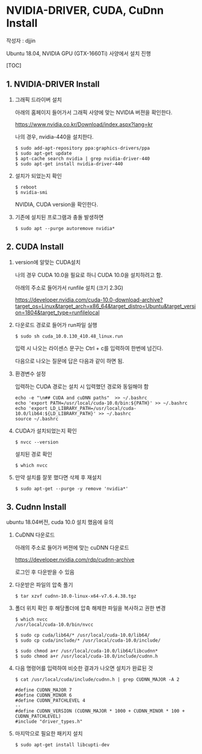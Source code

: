 # NVIDIA-DRIVER, CUDA, CuDnn Install

작성자 : djjin

Ubuntu 18.04, NVIDIA GPU (GTX-1660Ti) 사양에서 설치 진행 

[TOC]

## 1. NVIDIA-DRIVER Install

1. 그래픽 드라이버 설치

   아래의 홈페이지 들어가서 그래픽 사양에 맞는 NVIDIA 버젼을 확인한다.

   https://www.nvidia.co.kr/Download/index.aspx?lang=kr

   나의 경우, nvidia-440을 설치한다.

   ~~~
   $ sudo add-apt-repository ppa:graphics-drivers/ppa
   $ sudo apt-get update
   $ apt-cache search nvidia | grep nvidia-driver-440
   $ sudo apt-get install nvidia-driver-440
   ~~~

2. 설치가 되었는지 확인

   ~~~
   $ reboot
   $ nvidia-smi
   ~~~

   NVIDIA, CUDA version을 확인한다.

3.  기존에 설치된 프로그램과 충돌 발생하면

    ~~~
    $ sudo apt --purge autoremove nvidia*
    ~~~

    

## 2. CUDA Install

1. version에 알맞는 CUDA설치

   나의 경우 CUDA 10.0을 필요로 하니 CUDA 10.0을 설치하려고 함.

   아래의 주소로 들어가서 runfile 설치 (크기 2.3G)

   https://developer.nvidia.com/cuda-10.0-download-archive?target_os=Linux&target_arch=x86_64&target_distro=Ubuntu&target_version=1804&target_type=runfilelocal

2. 다운로드 경로로 들어가 run파일 실행

   ~~~
   $ sudo sh cuda_10.0.130_410.48_linux.run
   ~~~

   입력 시 나오는 라이센스 문구는 Ctrl + c를 입력하여 한번에 넘긴다.

   다음으로 나오는 질문에 답은 다음과 같이 하면 됨.

   

3. 환경변수 설정

   입력하는 CUDA 경로는 설치 시 입력했던 경로와 동일해야 함

   ~~~
   echo -e "\n## CUDA and cuDNN paths"  >> ~/.bashrc
   echo 'export PATH=/usr/local/cuda-10.0/bin:${PATH}' >> ~/.bashrc
   echo 'export LD_LIBRARY_PATH=/usr/local/cuda-10.0/lib64:${LD_LIBRARY_PATH}' >> ~/.bashrc
   source ~/.bashrc
   ~~~

4. CUDA가 설치되었는지 확인 

   ~~~
   $ nvcc --version
   ~~~

   설치된 경로 확인

   ~~~
   $ which nvcc
   ~~~

5. 만약 설치를 잘못 했다면 삭제 후 재설치

   ~~~
   $ sudo apt-get --purge -y remove 'nvidia*'
   ~~~

   

## 3. Cudnn Install

ubuntu 18.04버전, cuda 10.0 설치 했음에 유의

1. CuDNN 다운로드

   아래의 주소로 들어가 버젼에 맞는 cuDNN 다운로드

   https://developer.nvidia.com/rdp/cudnn-archive

   로그인 후 다운받을 수 있음

2. 다운받은 파일의 압축 풀기

   ~~~
   $ tar xzvf cudnn-10.0-linux-x64-v7.6.4.38.tgz
   ~~~

3. 폴더 위치 확인 후 해당폴더에 압축 해제한 파일을 복사하고 권한 변경

   ~~~
   $ which nvcc
   /usr/local/cuda-10.0/bin/nvcc
   
   $ sudo cp cuda/lib64/* /usr/local/cuda-10.0/lib64/
   $ sudo cp cuda/include/* /usr/local/cuda-10.0/include/
   
   $ sudo chmod a+r /usr/local/cuda-10.0/lib64/libcudnn*
   $ sudo chmod a+r /usr/local/cuda-10.0/include/cudnn.h
   ~~~

4. 다음 명령어를 입력하여 비슷한 결과가 나오면 설치가 완료된 것

   ~~~
   $ cat /usr/local/cuda/include/cudnn.h | grep CUDNN_MAJOR -A 2  
   ~~~

   ~~~
   #define CUDNN_MAJOR 7
   #define CUDNN_MINOR 6
   #define CUDNN_PATCHLEVEL 4
   --
   #define CUDNN_VERSION (CUDNN_MAJOR * 1000 + CUDNN_MINOR * 100 + CUDNN_PATCHLEVEL)
   #include "driver_types.h"
   ~~~

5. 마지막으로 필요한 패키지 설치

   ~~~
   $ sudo apt-get install libcupti-dev
   ~~~

   